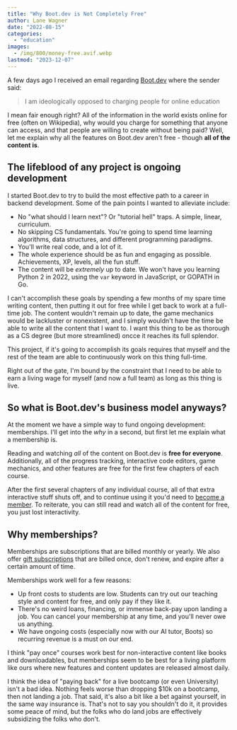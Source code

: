 ```yaml
---
title: "Why Boot.dev is Not Completely Free"
author: Lane Wagner
date: "2022-08-15"
categories: 
  - "education"
images:
  - /img/800/money-free.avif.webp
lastmod: "2023-12-07"
---
```


A few days ago I received an email regarding [Boot.dev](https://boot.dev) where the sender said:

> I am ideologically opposed to charging people for online education

I mean fair enough right? All of the information in the world exists online for free (often on Wikipedia), why would you charge for something that anyone can access, and that people are willing to create without being paid? Well, let me explain why all the features on Boot.dev aren't free - though **all of the content is**.

## The lifeblood of any project is ongoing development

I started Boot.dev to try to build the most effective path to a career in backend development. Some of the pain points I wanted to alleviate include:

* No "what should I learn next"? Or "tutorial hell" traps. A simple, linear, curriculum.
* No skipping CS fundamentals. You're going to spend time learning algorithms, data structures, and different programming paradigms.
* You'll write real code, and a lot of it.
* The whole experience should be as fun and engaging as possible. Achievements, XP, levels, all the fun stuff.
* The content will be *extremely* up to date. We won't have you learning Python 2 in 2022, using the `var` keyword in JavaScript, or GOPATH in Go.

I can't accomplish these goals by spending a few months of my spare time writing content, then putting it out for free while I get back to work at a full-time job. The content wouldn't remain up to date, the game mechanics would be lackluster or nonexistent, and I simply wouldn't have the time be able to write all the content that I want to. I want this thing to be as thorough as a CS degree (but more streamlined) oncce it reaches its full splendor.

This project, if it's going to accomplish its goals requires that myself and the rest of the team are able to continuously work on this thing full-time.

Right out of the gate, I'm bound by the constraint that I need to be able to earn a living wage for myself (and now a full team) as long as this thing is live.

## So what is Boot.dev's business model anyways?

At the moment we have a simple way to fund ongoing development: memberships. I'll get into the *why* in a second, but first let me explain what a membership is.

Reading and watching *all* of the content on Boot.dev is **free for everyone**. Additionally, all of the progress tracking, interactive code editors, game mechanics, and other features are free for the first few chapters of each course.

After the first several chapters of any individual course, all of that extra interactive stuff shuts off, and to continue using it you'd need to [become a member](https://boot.dev/pricing). To reiterate, you can still read and watch all of the content for free, you just lost interactivity.

## Why memberships?

Memberships are subscriptions that are billed monthly or yearly. We also offer [gift subscriptions](https://boot.dev/gifts) that are billed once, don't renew, and expire after a certain amount of time.

Memberships work well for a few reasons:

* Up front costs to students are low. Students can try out our teaching style and content for free, and only pay if they like it.
* There's no weird loans, financing, or immense back-pay upon landing a job. You can cancel your membership at any time, and you'll never owe us anything.
* We have ongoing costs (especially now with our AI tutor, Boots) so recurring revenue is a must on our end.

I think "pay once" courses work best for non-interactive content like books and downloadables, but memberships seem to be best for a living platform like ours where new features and content updates are released almost daily.

I think the idea of "paying back" for a live bootcamp (or even University) isn't a bad idea. Nothing feels worse than dropping $10k on a bootcamp, then not landing a job. That said, it's also a bit like a bet against yourself, in the same way insurance is. That's not to say you shouldn't do it, it provides some peace of mind, but the folks who do land jobs are effectively subsidizing the folks who don't.
